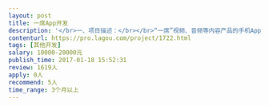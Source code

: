 ```yaml
---                
layout: post       
title: 一席App开发           
description: '</br>一、项目描述：</br></br>“一席”视频、音频等内容产品的手机App开发，包括iOS（含IPAD)和Android两端，一席的视频、音频等内容观看与收听延伸到手机屏幕，成为用户更方便舒适的观看一席的内容而开发的传播载体。</br></br>二、APP 架构和主要功能点：</br>APP 主要有 “节目”、“发现”、“活动”、“我的”等页面：</br></br>[节目]-节目展示；</br>[发现] - 包含标签化检索内容等；</br>[活动] - 一席文章与活动的发布，；</br>[我的] - 包含个人资料修改、收藏的演讲等；</br></br>·视频播放、缓存、收藏、分享、离线保存；</br>·账号登录；</br>·内容检索，标签检索；</br>·活动消息的发布；</br>·流量提醒、清空缓存、在有WIFI的情况下自动缓存；</br>·消息通知与推送、登录注册。</br></br>三、可参考产品：</br></br>开眼、TED的APP</br></br>四、人员要求：</br></br>1、有视频内容类App开发经验；</br>2、良好的沟通能力和契约精神。</br>'     
contenturl: https://pro.lagou.com/project/1722.html      
tags: [其他开发]            
salary: 10000-20000元          
publish_time: 2017-01-18 15:52:31         
review: 1619人                   
apply: 0人                   
recommend: 5人                   
time_range: 3个月以上              
---                 
```

